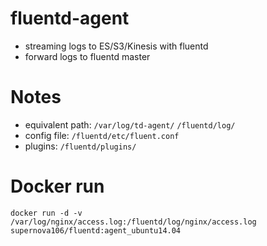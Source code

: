 # fluentd-agent
- streaming logs to ES/S3/Kinesis with fluentd
- forward logs to fluentd master
# Notes
- equivalent path: `/var/log/td-agent/` `/fluentd/log/`
- config file: `/fluentd/etc/fluent.conf`
- plugins: `/fluentd/plugins/`
# Docker run
```
docker run -d -v /var/log/nginx/access.log:/fluentd/log/nginx/access.log supernova106/fluentd:agent_ubuntu14.04
```
